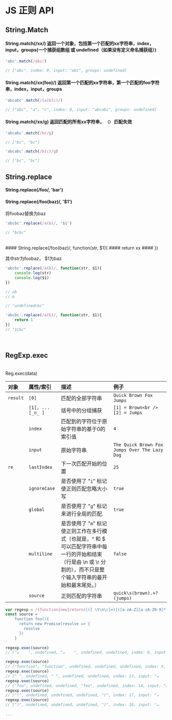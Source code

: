 # JS 正则 API

<a name="AHHS7"></a>
## String.Match


<a name="vTO9G"></a>
#### String.match(/xx/) 返回一个对象，包括第一个匹配的xx字符串，index，input，groups(一个捕获组数组 或 undefined（如果没有定义命名捕获组）)


```javascript
'abc'.match(/abc/)

// ["abc", index: 0, input: "abc", groups: undefined]
```


<a name="DGrAy"></a>
#### String.match(/xx(foo)/)  返回第一个匹配的xx字符串，第一个匹配的foo字符串，index，input，groups
```javascript
'abcabc'.match(/(a)b(c)/)

// ["abc", "a", "c", index: 0, input: "abcabc", groups: undefined]
```
<a name="H6Sc3"></a>
#### String.match(/xx/g) 返回匹配的所有xx字符串， `（）` 匹配失效


```javascript
'abcabc'.match(/bc/g)

// ["bc", "bc"]

'abcabc'.match(/b(c)/g)

// ["bc", "bc"]
```


<a name="oleU1"></a>
## String.replace


<a name="7Zz3G"></a>
#### String.replace(/foo/, 'bar')


<a name="Jp1lc"></a>
#### String.replace(/foo(baz)/, '$1')
将foobaz替换为baz
```javascript
'abcbc'.replace(/a(b)/, '$1')

// "bcbc"
```
<br />
<a name="IRcI0"></a>
#### String.replace(/foo(baz)/, function(str, $1){
<a name="i44Oc"></a>
#### return xx
<a name="S9DVe"></a>
#### })


其中str为foobaz， $1为baz

```javascript
'abcbc'.replace(/a(b)/, function(str, $1){
    console.log(str)
    console.log($1)
})

// ab
// b

// "undefinedcbc"

'abcbc'.replace(/a(b)/, function(str, $1){
    return 1
})
// "1cbc"
```

<br />

<a name="JBOw6"></a>
## RegExp.exec

<br />Reg.exec(data)

| 对象 | 属性/索引 | 描述 | 例子 |
| :--- | :--- | :--- | :--- |
| `result` | `[0]` | 匹配的全部字符串 | `Quick Brown Fox Jumps` |
|  | `[1], ...[_n_ ]` | 括号中的分组捕获 | `[1] = Brown<br />[2] = Jumps` |
|  | `index` | 匹配到的字符位于原始字符串的基于0的索引值 | `4` |
|  | `input` | 原始字符串 | `The Quick Brown Fox Jumps Over The Lazy Dog` |
| `re` | `lastIndex` | 下一次匹配开始的位置 | `25` |
|  | `ignoreCase` | 是否使用了 "`i`" 标记使正则匹配忽略大小写 | `true` |
|  | `global` | 是否使用了 "`g`" 标记来进行全局的匹配. | `true` |
|  | `multiline` | 是否使用了 "`m`" 标记使正则工作在多行模式（也就是，^ 和 $ 可以匹配字符串中每一行的开始和结束（行是由 \n 或 \r 分割的），而不只是整个输入字符串的最开始和最末尾处。） | `false` |
|  | `source` | 正则匹配的字符串 | `quick\s(brown).+?(jumps)` |



```javascript
var regexp = /(function|new|return)|([ \t\n\r]+)|([a-zA-Z][a-zA-Z0-9]*)|([\(\)\{\}\;\,)])/g;
const source = `
    function foo(){
      return new Promise(resolve => {
        resolve
      })
    }
`
regexp.exec(source)
// ["↵    ", undefined, "↵    ", undefined, undefined, index: 0, input: "↵    function foo(){↵      return new Promise(resolve => {↵        resolve↵      })↵    }↵", groups: undefined]

regexp.exec(source)
// ["function", "function", undefined, undefined, undefined, index: 5, input: "↵    function foo(){↵      return new Promise(resolve => {↵        resolve↵      })↵    }↵", groups: undefined]
regexp.exec(source)
// [" ", undefined, " ", undefined, undefined, index: 13, input: "↵    function foo(){↵      return new Promise(resolve => {↵        resolve↵      })↵    }↵", groups: undefined]
regexp.exec(source)
// ["foo", undefined, undefined, "foo", undefined, index: 14, input: "↵    function foo(){↵      return new Promise(resolve => {↵        resolve↵      })↵    }↵", groups: undefined]
regexp.exec(source)
// ["(", undefined, undefined, undefined, "(", index: 17, input: "↵    function foo(){↵      return new Promise(resolve => {↵        resolve↵      })↵    }↵", groups: undefined]
regexp.exec(source)
// [")", undefined, undefined, undefined, ")", index: 18, input: "↵    function foo(){↵      return new Promise(resolve => {↵        resolve↵      })↵    }↵", groups: undefined]

...

```
